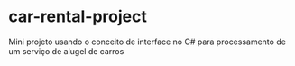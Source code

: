 # car-rental-project

Mini projeto usando o conceito de interface no C# para processamento de um serviço de alugel de carros
